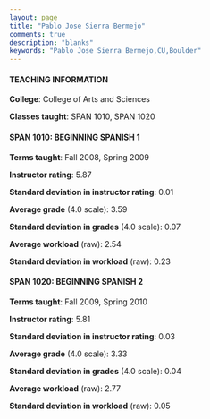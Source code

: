 ```yaml
---
layout: page
title: "Pablo Jose Sierra Bermejo" 
comments: true
description: "blanks"
keywords: "Pablo Jose Sierra Bermejo,CU,Boulder"
---
```

<head>
<script src="https://ajax.googleapis.com/ajax/libs/jquery/2.1.3/jquery.min.js"></script>
<script src="https://dl.dropboxusercontent.com/s/pc42nxpaw1ea4o9/highcharts.js?dl=0"></script>
<!-- <script src="../assets/js/highcharts.js"></script> -->
<style type="text/css">@font-face {
	font-family: "Bebas Neue";
	src: url(https://www.filehosting.org/file/details/544349/BebasNeue Regular.otf) format("opentype");
	}
	h1.Bebas { 
		font-family: "Bebas Neue", Verdana, Tahoma;
	}
</style>
</head>
	   
#### TEACHING INFORMATION

**College**: College of Arts and Sciences

**Classes taught**: SPAN 1010, SPAN 1020

#### SPAN 1010: BEGINNING SPANISH 1

**Terms taught**: Fall 2008, Spring 2009

**Instructor rating**: 5.87

**Standard deviation in instructor rating**: 0.01

**Average grade** (4.0 scale): 3.59

**Standard deviation in grades** (4.0 scale): 0.07

**Average workload** (raw): 2.54

**Standard deviation in workload** (raw): 0.23

#### SPAN 1020: BEGINNING SPANISH 2

**Terms taught**: Fall 2009, Spring 2010

**Instructor rating**: 5.81

**Standard deviation in instructor rating**: 0.03

**Average grade** (4.0 scale): 3.33

**Standard deviation in grades** (4.0 scale): 0.04

**Average workload** (raw): 2.77

**Standard deviation in workload** (raw): 0.05

